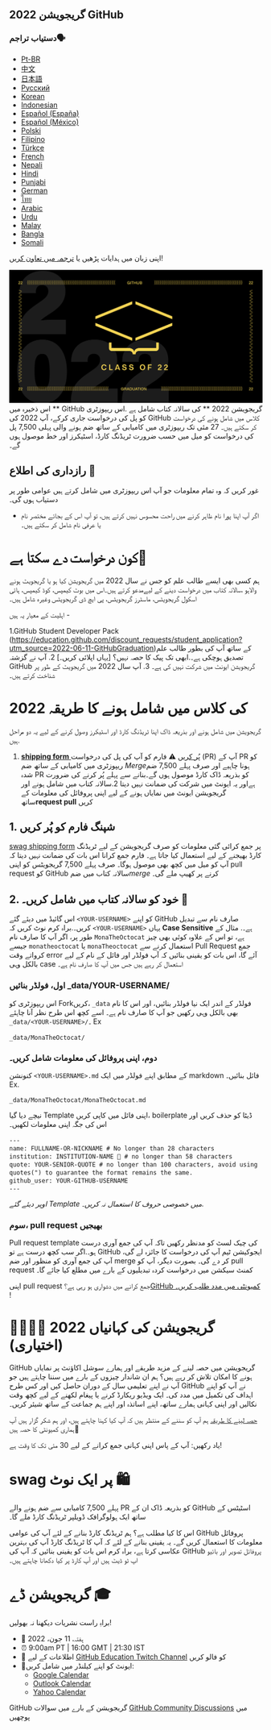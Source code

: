 ## گریجویشن 2022 GitHub 


### دستیاب تراجم🗣

* [Pt-BR](https://bit.ly/3LI8kAc)
* [中文](https://bit.ly/3kE3Ezc)
* [日本語](https://bit.ly/38TCVfm)
* [Русский](https://bit.ly/3w7d7EL)
* [Korean](https://bit.ly/3MS4owN)
* [Indonesian](https://bit.ly/3yeTRrI)
* [Español (España)](./translations/README.es-es.md)
* [Español (México)](./translations/README.es-mx.md)
* [Polski](https://bit.ly/38c411k)
* [Filipino](./translations/README.tl.md)
* [Türkçe](./translations/README.tr.md)
* [French](./translations/README.fr.md)
* [Nepali](./translations/README.np.md) 
* [Hindi](./translations/README.hi.md)
* [Punjabi](./translations/README.pun.md)
* [German](./translations/README.de.md)
* [ไทย](./translations/README.th.md)
* [Arabic](./translations/README.ar.md)
* [Urdu](./translations/README.ur.md)
* [Malay](./translations/README.may.md)
* [Bangla](./translations/README.bn_bd.md)
* [Somali](./translations/README.so.md)

اپنی زبان میں ہدایات پڑھیں یا [ترجمہ میں تعاون کریں](translations/README.md)!

![2022-github-graduation-social-card-1](/assets/GHG_Blog_1.jpg)
اس ذخیرہ میں ** GitHub گریجویشن 2022 ** کی سالانہ کتاب شامل ہے .اس ریپوزٹری کو پل کی درخواست جاری کرکے، آپ 2022 کی GitHub کلاس میں شامل ہونے کی درخواست کر سکتے ہیں۔
27 مئی تک ریپوزٹری میں کامیابی کے ساتھ ضم ہونے والی پہلی 7,500 پل کی درخواست کو میل میں حسب ضرورت ٹریڈنگ کارڈ، اسٹیکرز اور خط موصول ہوں گے۔

## رازداری کی اطلاع 👀

غور کریں کہ وہ تمام معلومات جو آپ اس ریپوزٹری میں شامل کرتے ہیں عوامی طور پر دستیاب ہوں گی۔

- اگر آپ اپنا پورا نام ظاہر کرنے میں راحت محسوس نہیں کرتے ہیں، تو آپ اس کے بجائے مختصر نام یا عرفی نام شامل کر سکتے ہیں۔

# کون درخواست دے سکتا ہے📝


ہم کسی بھی ایسے طالب علم کو  جس نے سال 2022 میں گریجویشن کیا ہو یا گریجویٹ ہونے والاہو ،سالانہ کتاب میں درخواست دینے کے لیےمدعو کرتے ہیں۔اس میں بوٹ کیمپس، کوڈ کیمپس، ہائی اسکول گریجویٹس، ماسٹرز گریجویٹس، پی ایچ ڈی گریجویٹس وغیرہ شامل ہیں۔

اہلیت کے معیار یہ ہیں -

1.GitHub Student Developer Pack  (https://education.github.com/discount_requests/student_application?utm_source=2022-06-11-GitHubGraduation)کے ساتھ آپ کی بطور طالب علم تصدیق ہوچکی ہے۔.ابھی تک پیک کا حصہ نہیں؟ [یہاں اپلائی کریں۔]
2. آپ نے گزشتہ GitHub گریجویشن ایونٹ میں شرکت نہیں کی ہے۔
3. آپ سال 2022 میں گریجویٹ کے طور پر شناخت کرتے ہیں۔

# 2022 کی کلاس میں شامل ہونے کا طریقہ
گریجویشن میں شامل ہونے اور بذریعہ ڈاک  اپنا ٹریڈنگ کارڈ اور اسٹیکرز وصول کرنے کے لیے یہ دو مراحل ہیں.
1. [ **shipping form**  پُر کریں](https://airtable.com/shrVMo8ItH4wjsO9f)
   ⚠️ فارم کو آپ کی پل کی درخواست (PR) آپ کے PR کو ریپوزٹری میں کامیابی کے ساتھ ضم *Merge*ہونا چاہیے اور صرف پہلے 7,500 ضم شدہ PR کو بذریعہ ڈاک  کارڈ موصول ہوں گے۔بنانے سے پہلے پُر کرنے کی ضرورت ہےاور یہ ایونٹ میں شرکت کی ضمانت نہیں دیتا 
2.سالانہ کتاب میں شامل ہونے اور گریجویشن ایونٹ میں نمایاں ہونے کے لیے اپنی پروفائل کی معلومات کے ساتھ**request pull** کریں

## 1. شپنگ فارم کو پُر کریں

[swag shipping form](https://airtable.com/shrVMo8ItH4wjsO9f) پر جمع کرائی گئی معلومات کو صرف گریجویشن کے لیے ٹریڈنگ کارڈ  بھیجنے کے لیے استعمال کیا جاتا ہے۔ فارم جمع کرانا اس بات کی ضمانت نہیں دیتا کہ آپ کو میل میں کچھ بھی موصول ہوگا۔ صرف پہلے 7,500 گریجویٹس کو اپنی pull request کو GitHub سالانہ کتاب میں ضم*merge* کرنے پر کھیپ ملے گی۔


## 2. خود کو سالانہ کتاب میں شامل کریں۔ 🏫

اس گائیڈ میں دیئے گئے `<YOUR-USERNAME>` کو اپنے GitHub صارف نام سے تبدیل کریں۔.براہ کرم نوٹ کریں کہ `<YOUR-USERNAME>` یہاں **Case Sensitive** ہے۔. مثال کے طور پر، اگر آپ کا صارف نام `MonaTheOctocat` ہے، تو اس کے علاوہ کوئی بھی چیز جیسے `monatheoctocat` یا `monaTheoctocat` استعمال کرنے سے Pull Request جمع کرواتے وقت error آئے گا، اس بات کو یقینی بنائیں کہ آپ فولڈر  اور فائل کے نام کے لیے بالکل وہی case استعمال کر رہے ہیں جس میں آپ کا صارف نام ہے۔

### اول، فولڈر بنائیں \_data/YOUR-USERNAME/



اس ریپوزٹری کو Forkکریں، `_data` فولڈر کے اندر ایک نیا فولڈر بنائیں، اور اس کا نام بھی بالکل وہی رکھیں جو آپ کا صارف نام ہے۔ اسے کچھ اس طرح نظر آنا چاہئے `_data/<YOUR-USERNAME>/`۔ Ex

```
_data/MonaTheOctocat/
```

### دوم، اپنی پروفائل کی معلومات شامل کریں۔

کنونشن `<YOUR-USERNAME>.md` کے مطابق اپنے فولڈر میں ایک markdown فائل بنائیں۔ Ex.

```
_data/MonaTheOctocat/MonaTheOctocat.md
```

نیچے دیا گیا Template اپنی فائل میں کاپی کریں، boilerplate ڈیٹا کو حذف کریں اور اس کی جگہ  اپنی معلومات لکھیں۔
```
---
name: FULLNAME-OR-NICKNAME # No longer than 28 characters
institution: INSTITUTION-NAME 🚩 # no longer than 58 characters
quote: YOUR-SENIOR-QUOTE # no longer than 100 characters, avoid using quotes(") to guarantee the format remains the same.
github_user: YOUR-GITHUB-USERNAME
---
```

_اوپر دیئے گئے Template میں خصوصی حروف کا استعمال نہ کریں۔._

### سوم، pull request بھیجیں
Pull request template کی چیک لسٹ کو مدنظر رکھیں تاکہ آپ کی جمع آوری درست ہو۔.اگر سب کچھ درست ہے تو GitHub ایجوکیشن ٹیم آپ کی درخواست کا جائزہ لے گی، آپ کی جمع آوری کو منظور اور ضم merge کر دے گی۔ بصورت دیگر، آپ کو pull request کمنٹ سیکشن میں درخواست کردہ تبدیلیوں کے بارے میں مطلع کیا جائے گا۔

اپنی pull request جمع کرانے میں دشواری ہو رہی ہے؟[GitHub کمیونٹی میں مدد طلب کریں۔
](https://github.com/orgs/github-community/discussions/categories/github-education)!

# گریجویشن کی کہانیاں 2022 👩‍🏫👨‍🏫 (اختیاری)

GitHub گریجویشن میں حصہ لینے کے مزید طریقے اور ہمارے سوشل اکاؤنٹ پر نمایاں ہونے کا امکان تلاش کر رہے ہیں؟
ہم ان شاندار چیزوں کے بارے میں سننا چاہتے ہیں جو آپ نے اپنے تعلیمی سال کے دوران حاصل کیں اور کس طرح GitHub نے آپ کو اپنے اہداف کی تکمیل میں مدد کی۔ ایک ویڈیو ریکارڈ کرنے یا پیغام لکھنے کے لیے کچھ وقت نکالیں اور اپنی کہانی ہمارے ساتھ، اپنے اساتذہ اور اپنے ہم جماعت کے ساتھ شیئر کریں۔

[حصہ لینے کا طریقہ](https://drive.google.com/file/d/1AcgUKLXx6WIC5s4eanzOfj8EsiYHARrt/view?usp=sharing)
ہم آپ کو سننے کے منتظر ہیں کہ آپ کیا کہنا چاہتے ہیں، اور ہم شکر گزار ہیں آپ ہماری کمیونٹی کا حصہ ہیں💖

یاد رکھیں: آپ کے پاس اپنی کہانی جمع کرانے کے لیے 30 مئی تک کا وقت ہے!

# swag پر ایک نوٹ 🛍


پہلے 7,500 کامیابی سے ضم ہونے والے PR کو بذریعہ ڈاک ان کے GitHub اسٹیٹس کے ساتھ ایک ہولوگرافک ڈویلپر ٹریڈنگ کارڈ ملے گا۔

اس کا کیا مطلب ہے؟ ہم ٹریڈنگ کارڈ بنانے کے لئے آپ کی عوامی GitHub پروفائل معلومات کا استعمال کریں گے۔ یہ یقینی بنانے کے لئے کہ آپ کا ٹریڈنگ کارڈ آپ کی بہترین عکاسی کرتا ہے، براہ کرم اس بات کو یقینی بنائیں کہ آپ کی GitHub پروفائل تصویر اور بائیو اپ ٹو ڈیٹ ہیں اور آپ کارڈ پر کیا دکھانا چاہتے ہیں۔

# گریجویشن ڈے 🎓


براہِ راست نشریات دیکھنا نہ بھولیں!

- 📆 ہفتہ، 11 جون، 2022
- ⏰ 9:00am PT | 16:00 GMT | 21:30 IST
- 📍 اطلاعات کے لیے [GitHub Education Twitch Channel](https://twitch.tv/githubeducation) کو فالو کریں
- 📎ایونٹ کو اپنے کیلنڈر میں شامل کریں:
  - [Google Calendar](https://calendar.google.com/calendar/render?action=TEMPLATE&dates=20220611T160000Z%2F20220611T180000Z&details=&location=https%3A%2F%2Fwww.twitch.tv%2Fgithubeducation&text=%F0%9F%8E%89%F0%9F%8E%8A%20GitHub%20Graduation%202022%20%F0%9F%8E%89%F0%9F%8E%8A)
  - [Outlook Calendar](https://outlook.live.com/calendar/0/deeplink/compose?allday=false&body=&enddt=2022-06-11T18%3A00%3A00%2B00%3A00&location=https%3A%2F%2Fwww.twitch.tv%2Fgithubeducation&path=%2Fcalendar%2Faction%2Fcompose&rru=addevent&startdt=2022-06-11T16%3A00%3A00%2B00%3A00&subject=%F0%9F%8E%89%F0%9F%8E%8A%20GitHub%20Graduation%202022%20%F0%9F%8E%89%F0%9F%8E%8A)
  - [Yahoo Calendar](https://calendar.yahoo.com/?desc=&dur=&et=20220611T180000Z&in_loc=https%3A%2F%2Fwww.twitch.tv%2Fgithubeducation&st=20220611T160000Z&title=%F0%9F%8E%89%F0%9F%8E%8A%20GitHub%20Graduation%202022%20%F0%9F%8E%89%F0%9F%8E%8A&v=60)


GitHub گریجویشن کے بارے میں سوالات [GitHub Community Discussions](https://github.com/orgs/github-community/discussions/categories/github-education) میں پوچھیں


